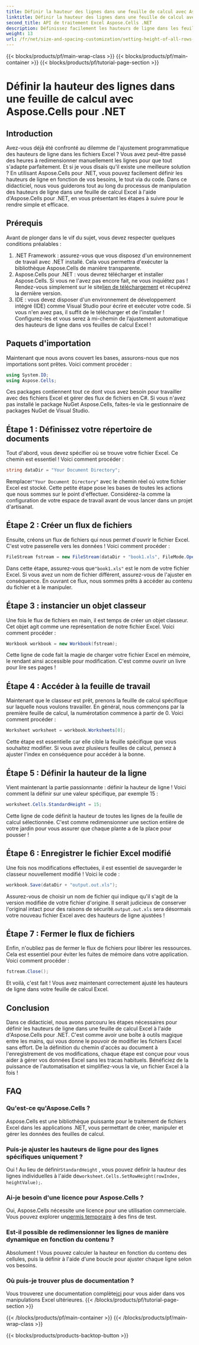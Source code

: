 ```yaml
---
title: Définir la hauteur des lignes dans une feuille de calcul avec Aspose.Cells pour .NET
linktitle: Définir la hauteur des lignes dans une feuille de calcul avec Aspose.Cells pour .NET
second_title: API de traitement Excel Aspose.Cells .NET
description: Définissez facilement les hauteurs de ligne dans les feuilles de calcul Excel à l'aide d'Aspose.Cells pour .NET. Suivez notre guide complet pour obtenir des instructions étape par étape.
weight: 13
url: /fr/net/size-and-spacing-customization/setting-height-of-all-rows-in-worksheet/
---
```


{{< blocks/products/pf/main-wrap-class >}}
{{< blocks/products/pf/main-container >}}
{{< blocks/products/pf/tutorial-page-section >}}

# Définir la hauteur des lignes dans une feuille de calcul avec Aspose.Cells pour .NET

## Introduction
Avez-vous déjà été confronté au dilemme de l'ajustement programmatique des hauteurs de ligne dans les fichiers Excel ? Vous avez peut-être passé des heures à redimensionner manuellement les lignes pour que tout s'adapte parfaitement. Et si je vous disais qu'il existe une meilleure solution ? En utilisant Aspose.Cells pour .NET, vous pouvez facilement définir les hauteurs de ligne en fonction de vos besoins, le tout via du code. Dans ce didacticiel, nous vous guiderons tout au long du processus de manipulation des hauteurs de ligne dans une feuille de calcul Excel à l'aide d'Aspose.Cells pour .NET, en vous présentant les étapes à suivre pour le rendre simple et efficace.
## Prérequis
Avant de plonger dans le vif du sujet, vous devez respecter quelques conditions préalables :
1. .NET Framework : assurez-vous que vous disposez d'un environnement de travail avec .NET installé. Cela vous permettra d'exécuter la bibliothèque Aspose.Cells de manière transparente.
2.  Aspose.Cells pour .NET : vous devrez télécharger et installer Aspose.Cells. Si vous ne l'avez pas encore fait, ne vous inquiétez pas ! Rendez-vous simplement sur le site[lien de téléchargement](https://releases.aspose.com/cells/net/) et récupérez la dernière version.
3. IDE : vous devez disposer d'un environnement de développement intégré (IDE) comme Visual Studio pour écrire et exécuter votre code. Si vous n'en avez pas, il suffit de le télécharger et de l'installer !
Configurez-les et vous serez à mi-chemin de l’ajustement automatique des hauteurs de ligne dans vos feuilles de calcul Excel !
## Paquets d'importation
Maintenant que nous avons couvert les bases, assurons-nous que nos importations sont prêtes. Voici comment procéder :
```csharp
using System.IO;
using Aspose.Cells;
```
Ces packages contiennent tout ce dont vous avez besoin pour travailler avec des fichiers Excel et gérer des flux de fichiers en C#. Si vous n'avez pas installé le package NuGet Aspose.Cells, faites-le via le gestionnaire de packages NuGet de Visual Studio.
## Étape 1 : Définissez votre répertoire de documents
Tout d'abord, vous devez spécifier où se trouve votre fichier Excel. Ce chemin est essentiel ! Voici comment procéder :
```csharp
string dataDir = "Your Document Directory";
```
 Remplacer`"Your Document Directory"` avec le chemin réel où votre fichier Excel est stocké. Cette petite étape pose les bases de toutes les actions que nous sommes sur le point d'effectuer. Considérez-la comme la configuration de votre espace de travail avant de vous lancer dans un projet d'artisanat.
## Étape 2 : Créer un flux de fichiers
Ensuite, créons un flux de fichiers qui nous permet d'ouvrir le fichier Excel. C'est votre passerelle vers les données ! Voici comment procéder :
```csharp
FileStream fstream = new FileStream(dataDir + "book1.xls", FileMode.Open);
```
 Dans cette étape, assurez-vous que`"book1.xls"` est le nom de votre fichier Excel. Si vous avez un nom de fichier différent, assurez-vous de l'ajuster en conséquence. En ouvrant ce flux, nous sommes prêts à accéder au contenu du fichier et à le manipuler.
## Étape 3 : instancier un objet classeur
Une fois le flux de fichiers en main, il est temps de créer un objet classeur. Cet objet agit comme une représentation de notre fichier Excel. Voici comment procéder :
```csharp
Workbook workbook = new Workbook(fstream);
```
Cette ligne de code fait la magie de charger votre fichier Excel en mémoire, le rendant ainsi accessible pour modification. C'est comme ouvrir un livre pour lire ses pages !
## Étape 4 : Accéder à la feuille de travail
Maintenant que le classeur est prêt, prenons la feuille de calcul spécifique sur laquelle nous voulons travailler. En général, nous commençons par la première feuille de calcul, la numérotation commence à partir de 0. Voici comment procéder :
```csharp
Worksheet worksheet = workbook.Worksheets[0];
```
Cette étape est essentielle car elle cible la feuille spécifique que vous souhaitez modifier. Si vous avez plusieurs feuilles de calcul, pensez à ajuster l'index en conséquence pour accéder à la bonne.
## Étape 5 : Définir la hauteur de la ligne
Vient maintenant la partie passionnante : définir la hauteur de ligne ! Voici comment la définir sur une valeur spécifique, par exemple 15 :
```csharp
worksheet.Cells.StandardHeight = 15;
```
Cette ligne de code définit la hauteur de toutes les lignes de la feuille de calcul sélectionnée. C'est comme redimensionner une section entière de votre jardin pour vous assurer que chaque plante a de la place pour pousser !
## Étape 6 : Enregistrer le fichier Excel modifié
Une fois nos modifications effectuées, il est essentiel de sauvegarder le classeur nouvellement modifié ! Voici le code :
```csharp
workbook.Save(dataDir + "output.out.xls");
```
 Assurez-vous de choisir un nom de fichier qui indique qu'il s'agit de la version modifiée de votre fichier d'origine. Il serait judicieux de conserver l'original intact pour des raisons de sécurité.`output.out.xls` sera désormais votre nouveau fichier Excel avec des hauteurs de ligne ajustées !
## Étape 7 : Fermer le flux de fichiers
Enfin, n'oubliez pas de fermer le flux de fichiers pour libérer les ressources. Cela est essentiel pour éviter les fuites de mémoire dans votre application. Voici comment procéder :
```csharp
fstream.Close();
```
Et voilà, c'est fait ! Vous avez maintenant correctement ajusté les hauteurs de ligne dans votre feuille de calcul Excel.
## Conclusion
Dans ce didacticiel, nous avons parcouru les étapes nécessaires pour définir les hauteurs de ligne dans une feuille de calcul Excel à l'aide d'Aspose.Cells pour .NET. C'est comme avoir une boîte à outils magique entre les mains, qui vous donne le pouvoir de modifier les fichiers Excel sans effort. De la définition du chemin d'accès au document à l'enregistrement de vos modifications, chaque étape est conçue pour vous aider à gérer vos données Excel sans les tracas habituels. Bénéficiez de la puissance de l'automatisation et simplifiez-vous la vie, un fichier Excel à la fois !
## FAQ
### Qu'est-ce qu'Aspose.Cells ?
Aspose.Cells est une bibliothèque puissante pour le traitement de fichiers Excel dans les applications .NET, vous permettant de créer, manipuler et gérer les données des feuilles de calcul.
### Puis-je ajuster les hauteurs de ligne pour des lignes spécifiques uniquement ?
 Oui ! Au lieu de définir`StandardHeight` , vous pouvez définir la hauteur des lignes individuelles à l'aide de`worksheet.Cells.SetRowHeight(rowIndex, heightValue);`.
### Ai-je besoin d'une licence pour Aspose.Cells ?
 Oui, Aspose.Cells nécessite une licence pour une utilisation commerciale. Vous pouvez explorer un[permis temporaire](https://purchase.aspose.com/temporary-license/) à des fins de test.
### Est-il possible de redimensionner les lignes de manière dynamique en fonction du contenu ?
Absolument ! Vous pouvez calculer la hauteur en fonction du contenu des cellules, puis la définir à l'aide d'une boucle pour ajuster chaque ligne selon vos besoins.
### Où puis-je trouver plus de documentation ?
 Vous trouverez une documentation complète[ici](https://reference.aspose.com/cells/net/) pour vous aider dans vos manipulations Excel ultérieures.
{{< /blocks/products/pf/tutorial-page-section >}}

{{< /blocks/products/pf/main-container >}}
{{< /blocks/products/pf/main-wrap-class >}}

{{< blocks/products/products-backtop-button >}}
